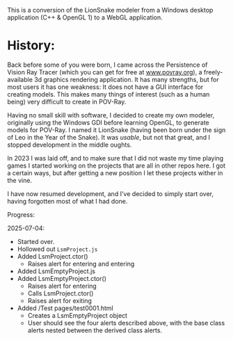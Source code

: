 This is a conversion of the LionSnake modeler from a Windows desktop application (C++ & OpenGL 1) to a WebGL application.

# History:

Back before some of you were born, I came across the Persistence of Vision Ray Tracer (which you can get for free at www.povray.org), a freely-available 3d graphics rendering application. It has many strengths, but for most users it has one weakness: It does not have a GUI interface for creating models. This makes many things of interest (such as a human being) very difficult to create in POV-Ray.

Having no small skill with software, I decided to create my own modeler, originally using the Windows GDI before learning OpenGL, to generate models for POV-Ray. I named it LionSnake (having been born under the sign of Leo in the Year of the Snake). It was *usable*, but not that great, and I stopped development in the middle oughts.

In 2023 I was laid off, and to make sure that I did not waste my time playing games I started working on the projects that are all in other repos here. I got a certain ways, but after getting a new position I let these projects wither in the vine.

I have now resumed development, and I've decided to simply start over, having forgotten most of what I had done.

Progress:

2025-07-04:
- Started over.
- Hollowed out `LsmProject.js`
- Added LsmProject.ctor()
	- Raises alert for entering and entering
- Added LsmEmptyProject.js
- Added LsmEmptyProject.ctor()
	- Raises alert for entering
	- Calls LsmProject.ctor()
	- Raises alert for exiting
- Added /Test pages/test0001.html
	- Creates a LsmEmptyProject object
	- User should see the four alerts described above, with the base class alerts nested between the derived class alerts.
